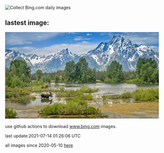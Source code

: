 ![Collect Bing.com daily images](https://github.com/counter2015/bing-daily-images/workflows/Collect%20Bing.com%20daily%20images/badge.svg)
## lastest image:
![](images/MooseVelvet.jpg)

use github actions to download www.bing.com images.

last update:2021-07-14 01:26:06 UTC

all images since 2020-05-10 [here](https://github.com/counter2015/bing-daily-images/tree/master/images) 
